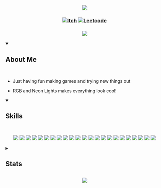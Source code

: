  <!-- Top Banner -->

<p align="center">
<img src="https://capsule-render.vercel.app/api?type=waving&color=25273E&height=210&section=header&text=Hi%20There,%20I'm%20Lex&fontColor=ffffff&fontAlignY=45&reversal=true"/>
</p>

<!-- Links -->

### <p align="center"> [![Itch](https://img.shields.io/badge/-itch.io-25273E?style=for-the-badge)](https://mynameslex.itch.io/) [![Leetcode](https://img.shields.io/badge/-leetcode-25273E?style=for-the-badge)](https://leetcode.com/u/MyNamesLex/)</p>

### <p align="center"> <a href="https://github.com/DenverCoder1/readme-typing-svg"><img src="https://readme-typing-svg.herokuapp.com/?lines=Game+Programmer;&font=Fira%20Code&center=true&color=25273E"></a></p>

<!-- About Me -->

<details open>
<summary><h2>About Me</h2></summary>

<br/>

* Just having fun making games and trying new things out

* RGB and Neon Lights makes everything look cool!

</details>

<!-- Skills -->

<details open>
<summary><h2>Skills</h2></summary>

<br>

<div align="center">

<img src="https://img.shields.io/badge/-Unity-25273E"/> <img src="https://img.shields.io/badge/-Unreal Engine 5-25273E"/>
<img src="https://img.shields.io/badge/-Crayta-25273E" />
<img src="https://img.shields.io/badge/-C%2B%2B-25273E"/>
<img src="https://img.shields.io/badge/-Blueprint-25273E"/>
<img src="https://img.shields.io/badge/-C%23-25273E"/>
<img src="https://img.shields.io/badge/-Python-25273E"/>
<img src="https://img.shields.io/badge/-Lua-25273E"/>
<img src="https://img.shields.io/badge/-Processing-25273E"/>
<img src="https://img.shields.io/badge/-OpenGL-25273E"/>
<img src="https://img.shields.io/badge/-GLSL-25273E"/>
<img src="https://img.shields.io/badge/-Blender-25273E"/>
<img src="https://img.shields.io/badge/-Audacity-25273E"/>
<img src="https://img.shields.io/badge/-Gimp-25273E"/>
<img src="https://img.shields.io/badge/-OBS-25273E"/>
<img src="https://img.shields.io/badge/-Movie%20Studio%2016-25273E"/>
<img src="https://img.shields.io/badge/-Bosca%20Ceoil-25273E"/>
<img src="https://img.shields.io/badge/-Aesprite-25273E"/>
<img src="https://img.shields.io/badge/-SFXR-25273E"/>
<img src="https://img.shields.io/badge/-Git-25273E"/>
<img src="https://img.shields.io/badge/-Markdown-25273E"/>
<img src="https://img.shields.io/badge/-Jira-25273E"/>
<img src="https://img.shields.io/badge/-Trello-25273E"/>

</div>

</details> 

<!-- Stats -->

<details>
<summary><h2>Stats</h2></summary>

<br/>

<div align="left">

<h3> Visits </h3>

![Visits](https://komarev.com/ghpvc/?username=MyNamesLex&color=25273E)

<h3> Trophies </h3>

[![trophy](https://github-profile-trophy.vercel.app/?username=MyNamesLex&theme=merko&no-bg=true&no-frame=true&column=3)](https://github.com/ryo-ma/github-profile-trophy)

<h3> GitHub Profile Stats </h3>

![Anurag's GitHub stats](https://github-readme-stats.vercel.app/api?username=mynameslex&show_icons=true&theme=merko&hide_border=true)

![Top Langs](https://github-readme-stats.vercel.app/api/top-langs/?username=mynameslex&langs_count=5&layout=compact&hide_border=true&theme=merko&hide=ren'py)

<h3> Activity Graph </h3>

[![Ashutosh's github activity graph](https://github-readme-activity-graph.vercel.app/graph?username=MyNamesLex&theme=merko)](https://github.com/ashutosh00710/github-readme-activity-graph)

</div>

</details>

<!-- Footer -->
<p align="center">
  <img src="https://capsule-render.vercel.app/api?type=waving&color=25273E&height=110&section=footer&animation=twinkling&reversal=true"/>
</p>
